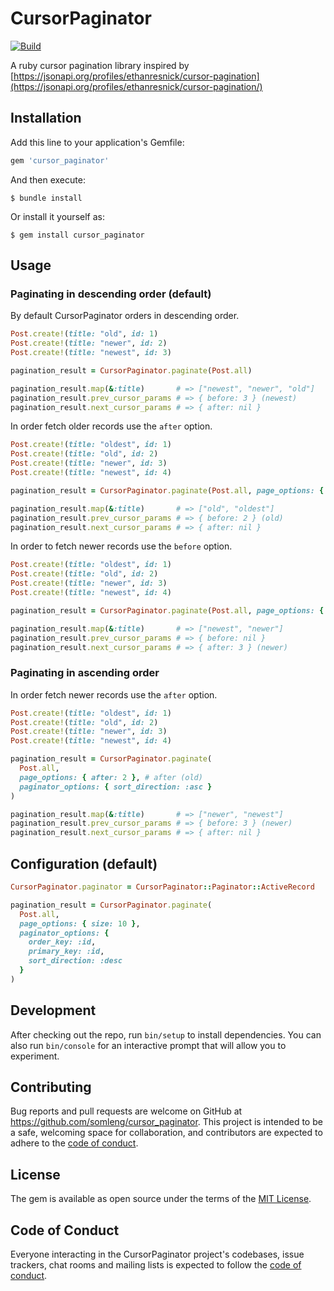# CursorPaginator

[![Build](https://github.com/somleng/cursor_paginator/actions/workflows/build.yml/badge.svg)](https://github.com/somleng/cursor_paginator/actions/workflows/build.yml)

A ruby cursor pagination library inspired by [https://jsonapi.org/profiles/ethanresnick/cursor-pagination](https://jsonapi.org/profiles/ethanresnick/cursor-pagination/)

## Installation

Add this line to your application's Gemfile:

```ruby
gem 'cursor_paginator'
```

And then execute:

    $ bundle install

Or install it yourself as:

    $ gem install cursor_paginator

## Usage

### Paginating in descending order (default)

By default CursorPaginator orders in descending order.

```ruby
Post.create!(title: "old", id: 1)
Post.create!(title: "newer", id: 2)
Post.create!(title: "newest", id: 3)

pagination_result = CursorPaginator.paginate(Post.all)

pagination_result.map(&:title)       # => ["newest", "newer", "old"]
pagination_result.prev_cursor_params # => { before: 3 } (newest)
pagination_result.next_cursor_params # => { after: nil }
```

In order fetch older records use the `after` option.

```ruby
Post.create!(title: "oldest", id: 1)
Post.create!(title: "old", id: 2)
Post.create!(title: "newer", id: 3)
Post.create!(title: "newest", id: 4)

pagination_result = CursorPaginator.paginate(Post.all, page_options: { after: 3 }) # after (newer)

pagination_result.map(&:title)       # => ["old", "oldest"]
pagination_result.prev_cursor_params # => { before: 2 } (old)
pagination_result.next_cursor_params # => { after: nil }
```

In order to fetch newer records use the `before` option.

```ruby
Post.create!(title: "oldest", id: 1)
Post.create!(title: "old", id: 2)
Post.create!(title: "newer", id: 3)
Post.create!(title: "newest", id: 4)

pagination_result = CursorPaginator.paginate(Post.all, page_options: { before: 2 }) # after (old)

pagination_result.map(&:title)       # => ["newest", "newer"]
pagination_result.prev_cursor_params # => { before: nil }
pagination_result.next_cursor_params # => { after: 3 } (newer)
```

### Paginating in ascending order

In order fetch newer records use the `after` option.

```ruby
Post.create!(title: "oldest", id: 1)
Post.create!(title: "old", id: 2)
Post.create!(title: "newer", id: 3)
Post.create!(title: "newest", id: 4)

pagination_result = CursorPaginator.paginate(
  Post.all,
  page_options: { after: 2 }, # after (old)
  paginator_options: { sort_direction: :asc }
)

pagination_result.map(&:title)       # => ["newer", "newest"]
pagination_result.prev_cursor_params # => { before: 3 } (newer)
pagination_result.next_cursor_params # => { after: nil }
```

## Configuration (default)

```ruby
CursorPaginator.paginator = CursorPaginator::Paginator::ActiveRecord

pagination_result = CursorPaginator.paginate(
  Post.all,
  page_options: { size: 10 },
  paginator_options: {
    order_key: :id,
    primary_key: :id,
    sort_direction: :desc
  }
)
```

## Development

After checking out the repo, run `bin/setup` to install dependencies. You can also run `bin/console` for an interactive prompt that will allow you to experiment.

## Contributing

Bug reports and pull requests are welcome on GitHub at https://github.com/somleng/cursor_paginator. This project is intended to be a safe, welcoming space for collaboration, and contributors are expected to adhere to the [code of conduct](https://github.com/somleng/cursor_paginator/blob/master/CODE_OF_CONDUCT.md).

## License

The gem is available as open source under the terms of the [MIT License](https://opensource.org/licenses/MIT).

## Code of Conduct

Everyone interacting in the CursorPaginator project's codebases, issue trackers, chat rooms and mailing lists is expected to follow the [code of conduct](https://github.com/somleng/cursor_paginator/blob/master/CODE_OF_CONDUCT.md).
